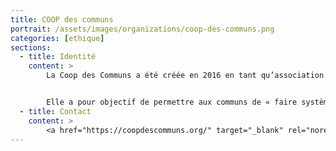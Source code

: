 ```yaml
---
title: COOP des communs
portrait: /assets/images/organizations/coop-des-communs.png
categories: [ethique]
sections:
  - title: Identité
    content: >
        La Coop des Communs a été créée en 2016 en tant qu’association de personnes physiques pour croiser les univers des communs et de l’ESS, grâce notamment aux apports conjoints de la recherche et des initiatives mises en œuvre et à l’entretien d’une communauté apprenante et décloisonnée.


        Elle a pour objectif de permettre aux communs de « faire système » pour promouvoir des formes de réciprocité, d’action collective, d’expérience concrète de démocratie en adéquation avec les transformations numériques, écologiques et sociales. En cela elle s’appuie particulièrement sur la société civile qui est appelée à devenir un acteur croissant, et dont les modalités d’action diffèrent des logiques à but lucratif ou étatiques. Elle s’inscrit aussi dans la lignée de l’économie sociale et solidaire, s’inspirant de son histoire riche en enseignements que ce soit en termes d’expérimentation (coopératives, mutuelles, associations…) ou en termes théoriques (Owen, Proudhon, Gide…). Elle prend aussi acte de ses échecs relatifs, des risques d’isomorphisme des organisations de l’économie sociale sur les entreprises capitalistes et des risques d’étatisation excluant la gestion par les intéressés comme ceux que connaît la sécurité sociale.
  - title: Contact
    content: >
        <a href="https://coopdescommuns.org/" target="_blank" rel="noreferrer">Site</a>
---
```

